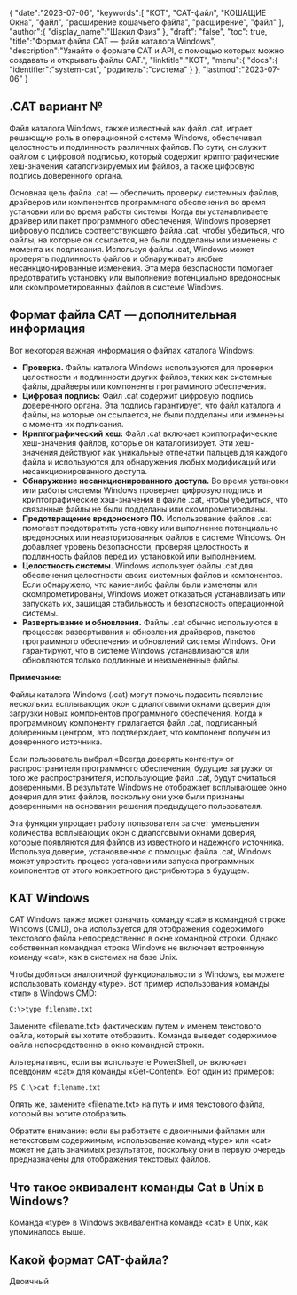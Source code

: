 {
"date":"2023-07-06",
   "keywords":[
"КОТ",
"CAT-файл",
"КОШАЩИЕ Окна",
"файл",
"расширение кошачьего файла",
"расширение",
"файл"
],
   "author":{
"display_name":"Шакил Фаиз"
},
"draft": "false",
"toc": true,
"title":"Формат файла CAT — файл каталога Windows",
   "description":"Узнайте о формате CAT и API, с помощью которых можно создавать и открывать файлы CAT.",
"linktitle":"КОТ",
   "menu":{
      "docs":{
         "identifier":"system-cat",
"родитель":"система"
}
},
"lastmod":"2023-07-06"
}

## .CAT вариант №

Файл каталога Windows, также известный как файл .cat, играет решающую роль в операционной системе Windows, обеспечивая целостность и подлинность различных файлов. По сути, он служит файлом с цифровой подписью, который содержит криптографические хеш-значения каталогизируемых им файлов, а также цифровую подпись доверенного органа.

Основная цель файла .cat — обеспечить проверку системных файлов, драйверов или компонентов программного обеспечения во время установки или во время работы системы. Когда вы устанавливаете драйвер или пакет программного обеспечения, Windows проверяет цифровую подпись соответствующего файла .cat, чтобы убедиться, что файлы, на которые он ссылается, не были подделаны или изменены с момента их подписания. Используя файлы .cat, Windows может проверять подлинность файлов и обнаруживать любые несанкционированные изменения. Эта мера безопасности помогает предотвратить установку или выполнение потенциально вредоносных или скомпрометированных файлов в системе Windows.

## Формат файла CAT — дополнительная информация

Вот некоторая важная информация о файлах каталога Windows:

- **Проверка.** Файлы каталога Windows используются для проверки целостности и подлинности других файлов, таких как системные файлы, драйверы или компоненты программного обеспечения.
- **Цифровая подпись:** Файл .cat содержит цифровую подпись доверенного органа. Эта подпись гарантирует, что файл каталога и файлы, на которые он ссылается, не были подделаны или изменены с момента их подписания.
- **Криптографический хеш:** Файл .cat включает криптографические хеш-значения файлов, которые он каталогизирует. Эти хеш-значения действуют как уникальные отпечатки пальцев для каждого файла и используются для обнаружения любых модификаций или несанкционированного доступа.
- **Обнаружение несанкционированного доступа.** Во время установки или работы системы Windows проверяет цифровую подпись и криптографические хэш-значения в файле .cat, чтобы убедиться, что связанные файлы не были подделаны или скомпрометированы.
- **Предотвращение вредоносного ПО.** Использование файлов .cat помогает предотвратить установку или выполнение потенциально вредоносных или неавторизованных файлов в системе Windows. Он добавляет уровень безопасности, проверяя целостность и подлинность файлов перед их установкой или выполнением.
- **Целостность системы.** Windows использует файлы .cat для обеспечения целостности своих системных файлов и компонентов. Если обнаружено, что какие-либо файлы были изменены или скомпрометированы, Windows может отказаться устанавливать или запускать их, защищая стабильность и безопасность операционной системы.
- **Развертывание и обновления.** Файлы .cat обычно используются в процессах развертывания и обновления драйверов, пакетов программного обеспечения и обновлений системы Windows. Они гарантируют, что в системе Windows устанавливаются или обновляются только подлинные и неизмененные файлы.

**Примечание:**

Файлы каталога Windows (.cat) могут помочь подавить появление нескольких всплывающих окон с диалоговыми окнами доверия для загрузки новых компонентов программного обеспечения. Когда к программному компоненту прилагается файл .cat, подписанный доверенным центром, это подтверждает, что компонент получен из доверенного источника.

Если пользователь выбрал «Всегда доверять контенту» от распространителя программного обеспечения, будущие загрузки от того же распространителя, использующие файл .cat, будут считаться доверенными. В результате Windows не отображает всплывающее окно доверия для этих файлов, поскольку они уже были признаны доверенными на основании решения предыдущего пользователя.

Эта функция упрощает работу пользователя за счет уменьшения количества всплывающих окон с диалоговыми окнами доверия, которые появляются для файлов из известного и надежного источника. Используя доверие, установленное с помощью файла .cat, Windows может упростить процесс установки или запуска программных компонентов от этого конкретного дистрибьютора в будущем.

## КАТ Windows

CAT Windows также может означать команду «cat» в командной строке Windows (CMD), она используется для отображения содержимого текстового файла непосредственно в окне командной строки. Однако собственная командная строка Windows не включает встроенную команду «cat», как в системах на базе Unix.

Чтобы добиться аналогичной функциональности в Windows, вы можете использовать команду «type». Вот пример использования команды «тип» в Windows CMD:

```
C:\>type filename.txt
```

Замените «filename.txt» фактическим путем и именем текстового файла, который вы хотите отобразить. Команда выведет содержимое файла непосредственно в окно командной строки.

Альтернативно, если вы используете PowerShell, он включает псевдоним «cat» для команды «Get-Content». Вот один из примеров:

```
PS C:\>cat filename.txt
```

Опять же, замените «filename.txt» на путь и имя текстового файла, который вы хотите отобразить.

Обратите внимание: если вы работаете с двоичными файлами или нетекстовым содержимым, использование команд «type» или «cat» может не дать значимых результатов, поскольку они в первую очередь предназначены для отображения текстовых файлов.

## Что такое эквивалент команды Cat в Unix в Windows?

Команда «type» в Windows эквивалентна команде «cat» в Unix, как упоминалось выше.

## Какой формат CAT-файла?

Двоичный


